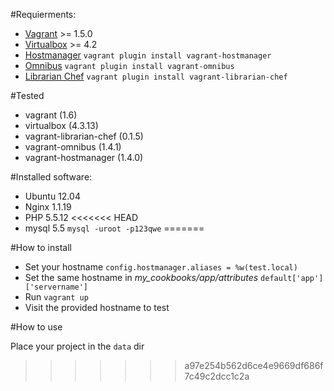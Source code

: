 #Requierments:

* [Vagrant](http://www.vagrantup.com/) >= 1.5.0
* [Virtualbox](https://www.virtualbox.org/) >= 4.2 
* [Hostmanager](https://github.com/smdahlen/vagrant-hostmanager) `vagrant plugin install vagrant-hostmanager`
* [Omnibus](https://github.com/schisamo/vagrant-omnibus) `vagrant plugin install vagrant-omnibus`
* [Librarian Chef](https://github.com/jimmycuadra/vagrant-librarian-chef) `vagrant plugin install vagrant-librarian-chef`


#Tested 
* vagrant (1.6)
* virtualbox (4.3.13)
* vagrant-librarian-chef (0.1.5)
* vagrant-omnibus (1.4.1)
* vagrant-hostmanager (1.4.0)

#Installed software:
* Ubuntu 12.04
* Nginx 1.1.19
* PHP 5.5.12
<<<<<<< HEAD
* mysql 5.5  `mysql -uroot -p123qwe`
=======

#How to install
- Set your hostname `config.hostmanager.aliases = %w(test.local)` 
- Set the same hostname in *my_cookbooks/app/attributes* `default['app']['servername']`
- Run `vagrant up`
- Visit the provided hostname to test

#How to use

Place your project in the `data` dir
>>>>>>> a97e254b562d6ce4e9669df686f7c49c2dcc1c2a
